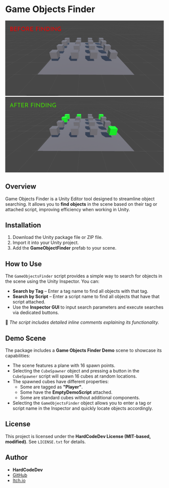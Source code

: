 ﻿# **Game Objects Finder**
![Before finding](before.png)
![After finding](after.png)
## **Overview**

Game Objects Finder is a Unity Editor tool designed to streamline object searching. It allows you to **find objects** in the scene based on their tag or attached script, improving efficiency when working in Unity.

## **Installation**

1. Download the Unity package file or ZIP file.  
2. Import it into your Unity project.  
3. Add the **GameObjectFinder** prefab to your scene.  

## **How to Use**

The `GameObjectsFinder` script provides a simple way to search for objects in the scene using the Unity Inspector. You can:

-   **Search by Tag** – Enter a tag name to find all objects with that tag.  
-   **Search by Script** – Enter a script name to find all objects that have that script attached.  
-   Use the **Inspector GUI** to input search parameters and execute searches via dedicated buttons.  

📌 _The script includes detailed inline comments explaining its functionality._  

## **Demo Scene**

The package includes a **Game Objects Finder Demo** scene to showcase its capabilities:

-   The scene features a plane with 16 spawn points.  
-   Selecting the `CubeSpawner` object and pressing a button in the `CubeSpawner` script will spawn 16 cubes at random locations.  
-   The spawned cubes have different properties:  
    -   Some are tagged as **"Player"**.  
    -   Some have the **EmptyDemoScript** attached.  
    -   Some are standard cubes without additional components.  
-   Selecting the `GameObjectsFinder` object allows you to enter a tag or script name in the Inspector and quickly locate objects accordingly.  

## **License**

This project is licensed under the **HardCodeDev License (MIT-based, modified)**. See `LICENSE.txt` for details.  

## **Author**

-   **HardCodeDev**  
-   [GitHub](https://github.com/HardCodeDev777)  
-   [Itch.io](https://hardcodedev.itch.io/)  

